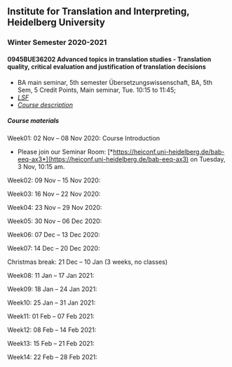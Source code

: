 ## Institute for Translation and Interpreting, Heidelberg University
### Winter Semester 2020-2021
#### 0945BUE36202 Advanced topics in translation studies - Translation quality, critical evaluation and justification of translation decisions
- BA main seminar, 5th semester Übersetzungswissenschaft, BA, 5th Sem, 5 Credit Points, Main seminar, Tue.	10:15 to 11:45;
- [*LSF*](https://lsf.uni-heidelberg.de/qisserver/rds?state=verpublish&status=init&vmfile=no&publishid=320587&moduleCall=webInfo&publishConfFile=webInfo&publishSubDir=veranstaltung)
- [*Course description*](../teach2020-21-WS.md#0945BUE36202)

##### Course materials

Week01: 02 Nov – 08 Nov 2020: Course Introduction  
- Please join our Seminar Room: [*https://heiconf.uni-heidelberg.de/bab-eeq-ax3*](https://heiconf.uni-heidelberg.de/bab-eeq-ax3)  on Tuesday, 3 Nov, 10:15 am.

Week02: 09 Nov – 15 Nov 2020:

Week03: 16 Nov – 22 Nov 2020:

Week04: 23 Nov – 29 Nov 2020:

Week05: 30 Nov – 06 Dec 2020:

Week06: 07 Dec – 13 Dec 2020:

Week07: 14 Dec – 20 Dec 2020:

Christmas break: 21 Dec – 10 Jan (3 weeks, no classes)  

Week08: 11 Jan – 17 Jan 2021:

Week09: 18 Jan – 24 Jan 2021:

Week10: 25 Jan – 31 Jan 2021:

Week11: 01 Feb – 07 Feb 2021:   

Week12: 08 Feb – 14 Feb 2021:

Week13: 15 Feb – 21 Feb 2021:

Week14: 22 Feb – 28 Feb 2021:
